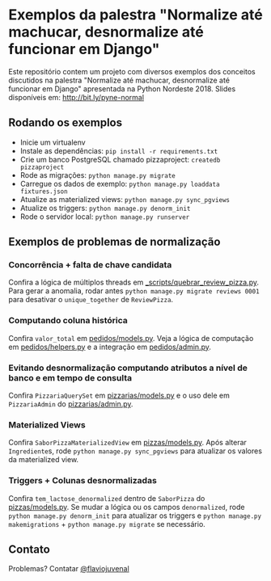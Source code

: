 # Exemplos da palestra "Normalize até machucar, desnormalize até funcionar em Django"
Este repositório contem um projeto com diversos exemplos dos conceitos discutidos na palestra "Normalize até machucar, desnormalize até funcionar em Django" apresentada na Python Nordeste 2018. Slides disponíveis em: http://bit.ly/pyne-normal

## Rodando os exemplos
- Inicie um virtualenv
- Instale as dependências: `pip install -r requirements.txt`
- Crie um banco PostgreSQL chamado pizzaproject: `createdb pizzaproject` 
- Rode as migrações: `python manage.py migrate`
- Carregue os dados de exemplo: `python manage.py loaddata fixtures.json`
- Atualize as materialized views: `python manage.py sync_pgviews`
- Atualize os triggers: `python manage.py denorm_init`
- Rode o servidor local: `python manage.py runserver`


## Exemplos de problemas de normalização
### Concorrência + falta de chave candidata
Confira a lógica de múltiplos threads em [\_scripts/quebrar\_review\_pizza.py](_scripts/quebrar_review_pizza.py). Para gerar a anomalia, rodar antes `python manage.py migrate reviews 0001` para desativar o `unique_together` de `ReviewPizza`.


### Computando coluna histórica
Confira `valor_total` em [pedidos/models.py](pedidos/models.py). Veja a lógica de computação em [pedidos/helpers.py](pedidos/helpers.py) e a integração em [pedidos/admin.py](pedidos/admin.py).


### Evitando desnormalização computando atributos a nível de banco e em tempo de consulta
Confira `PizzariaQuerySet` em [pizzarias/models.py](pizzarias/models.py) e o uso dele em `PizzariaAdmin` do [pizzarias/admin.py](pizzarias/admin.py).


### Materialized Views
Confira `SaborPizzaMaterializedView` em [pizzas/models.py](pizzas/models.py). Após alterar `Ingrediente`s, rode `python manage.py sync_pgviews` para atualizar os valores da materialized view.


### Triggers + Colunas desnormalizadas
Confira `tem_lactose_denormalized` dentro de `SaborPizza` do [pizzas/models.py](pizzas/models.py). Se mudar a lógica ou os campos `denormalized`, rode `python manage.py denorm_init` para atualizar os triggers e `python manage.py makemigrations` + `python manage.py migrate` se necessário.


## Contato
Problemas? Contatar [@flaviojuvenal](https://twitter.com/flaviojuvenal)
